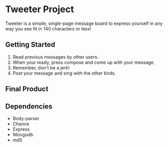 # Tweeter Project

Tweeter is a simple, single-page message board to express yourself in
any way you see fit in 140 characters or less!


## Getting Started

1. Read previous messages by other users.
2. When your ready, press compose and come up with your message.
3. Remember, don't be a jerk!
4. Post your message and sing with the other birds.

## Final Product





## Dependencies

- Body-parser
- Chance
- Express
- Mongodb
- md5
